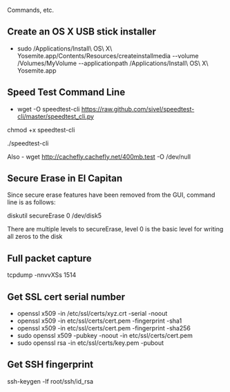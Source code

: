 Commands, etc.

## Create an OS X USB stick installer
- sudo /Applications/Install\ OS\ X\ Yosemite.app/Contents/Resources/createinstallmedia --volume /Volumes/MyVolume --applicationpath /Applications/Install\ OS\ X\ Yosemite.app

## Speed Test Command Line

- wget -O speedtest-cli https://raw.github.com/sivel/speedtest-cli/master/speedtest_cli.py

chmod +x speedtest-cli

./speedtest-cli

Also - wget http://cachefly.cachefly.net/400mb.test -O /dev/null

## Secure Erase in El Capitan
Since secure erase features have been removed from the GUI, command line is as follows:

diskutil secureErase 0 /dev/disk5

There are multiple levels to secureErase, level 0 is the basic level for writing all zeros to the disk

## Full packet capture

tcpdump -nnvvXSs 1514

## Get SSL cert serial number
* openssl x509 -in /etc/ssl/certs/xyz.crt -serial -noout
* openssl x509 -in etc/ssl/certs/cert.pem -fingerprint -sha1
* openssl x509 -in etc/ssl/certs/cert.pem -fingerprint -sha256
* sudo openssl x509 -pubkey -noout -in etc/ssl/certs/cert.pem
* sudo openssl rsa -in etc/ssl/certs/key.pem -pubout

## Get SSH fingerprint
ssh-keygen -lf root/ssh/id_rsa
